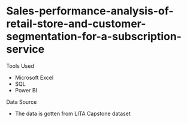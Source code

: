 # Sales-performance-analysis-of-retail-store-and-customer-segmentation-for-a-subscription-service
Tools Used
* Microsoft Excel
* SQL
* Power BI

Data Source
* The data is gotten from LITA Capstone dataset
